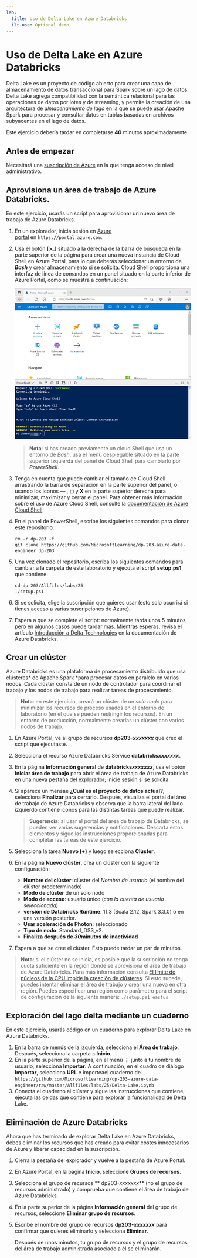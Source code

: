 ```yaml
---
lab:
  title: Uso de Delta Lake en Azure Databricks
  ilt-use: Optional demo
---
```


# Uso de Delta Lake en Azure Databricks

Delta Lake es un proyecto de código abierto para crear una capa de almacenamiento de datos transaccional para Spark sobre un lago de datos. Delta Lake agrega compatibilidad con la semántica relacional para las operaciones de datos por lotes y de streaming, y permite la creación de una arquitectura de *almacenamiento de lago* en la que se puede usar Apache Spark para procesar y consultar datos en tablas basadas en archivos subyacentes en el lago de datos.

Este ejercicio debería tardar en completarse **40** minutos aproximadamente.

## Antes de empezar

Necesitará una [suscripción de Azure](https://azure.microsoft.com/free) en la que tenga acceso de nivel administrativo.

## Aprovisiona un área de trabajo de Azure Databricks.

En este ejercicio, usarás un script para aprovisionar un nuevo área de trabajo de Azure Databricks.

1. En un explorador, inicia sesión en [Azure portal](https://portal.azure.com) en `https://portal.azure.com`.
2. Usa el botón **[\>_]** situado a la derecha de la barra de búsqueda en la parte superior de la página para crear una nueva instancia de Cloud Shell en Azure Portal, para lo que deberás seleccionar un entorno de ***Bash*** y crear almacenamiento si se solicita. Cloud Shell proporciona una interfaz de línea de comandos en un panel situado en la parte inferior de Azure Portal, como se muestra a continuación:

    ![Azure Portal con un panel de Cloud Shell](./images/cloud-shell.png)

    > **Nota**: si has creado previamente un cloud Shell que usa un entorno de *Bash*, usa el menú desplegable situado en la parte superior izquierda del panel de Cloud Shell para cambiarlo por ***PowerShell***.

3. Tenga en cuenta que puede cambiar el tamaño de Cloud Shell arrastrando la barra de separación en la parte superior del panel, o usando los iconos **&#8212;** , **&#9723;** y **X** en la parte superior derecha para minimizar, maximizar y cerrar el panel. Para obtener más información sobre el uso de Azure Cloud Shell, consulte la [documentación de Azure Cloud Shell](https://docs.microsoft.com/azure/cloud-shell/overview).

4. En el panel de PowerShell, escribe los siguientes comandos para clonar este repositorio:

    ```
    rm -r dp-203 -f
    git clone https://github.com/MicrosoftLearning/dp-203-azure-data-engineer dp-203
    ```

5. Una vez clonado el repositorio, escriba los siguientes comandos para cambiar a la carpeta de este laboratorio y ejecuta el script **setup.ps1** que contiene:

    ```
    cd dp-203/Allfiles/labs/25
    ./setup.ps1
    ```

6. Si se solicita, elige la suscripción que quieres usar (esto solo ocurrirá si tienes acceso a varias suscripciones de Azure).

7. Espera a que se complete el script: normalmente tarda unos 5 minutos, pero en algunos casos puede tardar más. Mientras esperas, revisa el artículo [Introducción a Delta Technologies](https://learn.microsoft.com/azure/databricks/introduction/delta-comparison) en la documentación de Azure Databricks.

## Crear un clúster

Azure Databricks es una plataforma de procesamiento distribuido que usa clústeres* de Apache Spark *para procesar datos en paralelo en varios nodos. Cada clúster consta de un nodo de controlador para coordinar el trabajo y los nodos de trabajo para realizar tareas de procesamiento.

> **Nota**: en este ejercicio, creará un clúster de un *solo nodo* para minimizar los recursos de proceso usados en el entorno de laboratorio (en el que se pueden restringir los recursos). En un entorno de producción, normalmente crearías un clúster con varios nodos de trabajo.

1. En Azure Portal, ve al grupo de recursos **dp203-*xxxxxxx*** que creó el script que ejecutaste.
2. Selecciona el recurso Azure Databricks Service **databricks*xxxxxxx***.
3. En la página **Información general** de **databricks*xxxxxxx***, usa el botón **Iniciar área de trabajo** para abrir el área de trabajo de Azure Databricks en una nueva pestaña del explorador; inicie sesión si se solicita.
4. Si aparece un mensae **¿Cuál es el proyecto de datos actual?**, selecciona **Finalizar** para cerrarlo. Después, visualiza el portal del área de trabajo de Azure Databricks y observa que la barra lateral del lado izquierdo contiene iconos para las distintas tareas que puede realizar.

    >**Sugerencia**: al usar el portal del área de trabajo de Databricks, se pueden ver varias sugerencias y notificaciones. Descarta estos elementos y sigue las instrucciones proporcionadas para completar las tareas de este ejercicio.

1. Selecciona la tarea **Nuevo (+)** y luego selecciona **Clúster**.
1. En la página **Nuevo clúster**, crea un clúster con la siguiente configuración:
    - **Nombre del clúster**: clúster del *Nombre de usuario*  (el nombre del clúster predeterminado)
    - **Modo de clúster** de un solo nodo
    - **Modo de acceso**: usuario único (*con la cuenta de usuario seleccionada*)
    -  **versión de Databricks Runtime**: 11.3 (Scala 2.12, Spark 3.3.0) o en una versión posterior.
    - **Usar aceleración de Photon**: seleccionado
    - **Tipo de nodo**: Standard_DS3_v2.
    - **Finaliza después de ***30***minutos de inactividad**

7. Espera a que se cree el clúster. Esto puede tardar un par de minutos.

> **Nota**: si el clúster no se inicia, es posible que la suscripción no tenga cuota suficiente en la región donde se aprovisiona el área de trabajo de Azure Databricks. Para más información consulta [El límite de núcleos de la CPU impide la creación de clústeres](https://docs.microsoft.com/azure/databricks/kb/clusters/azure-core-limit). Si esto sucede, puedes intentar eliminar el área de trabajo y crear una nueva en otra región. Puedes especificar una región como parámetro para el script de configuración de la siguiente manera: `./setup.ps1 eastus`

## Exploración del lago delta mediante un cuaderno

En este ejercicio, usarás código en un cuaderno para explorar Delta Lake en Azure Databricks.

1. En la barra de menús de la izquierda, selecciona el **Área de trabajo**. Después, selecciona la carpeta **⌂ Inicio**.
1. En la parte superior de la página, en el menú **⋮** junto a tu nombre de usuario, selecciona **Importar**. A continuación, en el cuadro de diálogo **Importar**, selecciona **URL** e importeael cuaderno de `https://github.com/MicrosoftLearning/dp-203-azure-data-engineer/raw/master/Allfiles/labs/25/Delta-Lake.ipynb`
1. Conecta el cuaderno al clúster y sigue las instrucciones que contiene; ejecuta las celdas que contiene para explorar la funcionalidad de Delta Lake.

## Eliminación de Azure Databricks

Ahora que has terminado de explorar Delta Lake en Azure Databricks, debes eliminar los recursos que has creado para evitar costes innecesarios de Azure y liberar capacidad en la suscripción.

1. Cierra la pestaña del explorador y vuelve a la pestaña de Azure Portal.
2. En Azure Portal, en la página **Inicio**, seleccione **Grupos de recursos**.
3. Selecciona el grupo de recursos ** dp203-*xxxxxxx*** (no el grupo de recursos administrado) y comprueba que contiene el área de trabajo de Azure Databricks.
4. En la parte superior de la página **Información general** del grupo de recursos, seleccione **Eliminar grupo de recursos**.
5. Escribe el nombre del grupo de recursos **dp203-*xxxxxxx*** para confirmar que quieres eliminarlo y selecciona **Eliminar**.

    Después de unos minutos, tu grupo de recursos y el grupo de recursos del área de trabajo administrada asociado a él se eliminarán.
